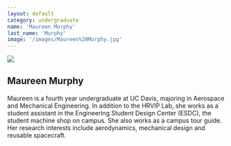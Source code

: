 ```yaml
---
layout: default
category: undergraduate
name: 'Maureen Murphy'
last_name: 'Murphy'
image: '/images/Maureen%20Murphy.jpg'
---
```


<img src="{{ page.image }}">

<h2 class="team-title">Maureen Murphy</h2>
<h4 class="team-position"></h4>
<p>Maureen is a fourth year undergraduate at UC Davis, majoring in Aerospace and Mechanical Engineering. In addition to the HRVIP Lab, she works as a student assistant in the Engineering Student Design Center (ESDC), the student machine shop on campus. She also works as a campus tour guide. Her research interests include aerodynamics, mechanical design and reusable spacecraft.</p>
<ul class="team-member-other-info"></ul>
